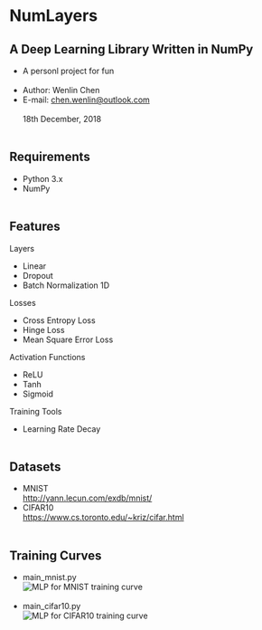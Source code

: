 NumLayers
====

A Deep Learning Library Written in NumPy
----
- A personl project for fun <br><br>
- Author: Wenlin Chen <br>
- E-mail: chen.wenlin@outlook.com <br><br>
18th December, 2018 <br><br>

Requirements
----
- Python 3.x<br>
- NumPy<br><br>

Features
----
Layers<br>
- Linear<br>
- Dropout<br>
- Batch Normalization 1D<br>

Losses<br>
- Cross Entropy Loss<br>
- Hinge Loss<br>
- Mean Square Error Loss<br>

Activation Functions<br> 
- ReLU<br>
- Tanh<br>
- Sigmoid<br>

Training Tools<br>
- Learning Rate Decay<br><br>


Datasets
----
- MNIST<br>
http://yann.lecun.com/exdb/mnist/ <br>
- CIFAR10<br>
https://www.cs.toronto.edu/~kriz/cifar.html <br><br>

Training Curves
----
- main_mnist.py<br>
![MLP for MNIST training curve](https://github.com/Wenlin-Chen/NumLayers/tree/master/logs/fig_mnist.png)<br><br>
- main_cifar10.py<br>
![MLP for CIFAR10 training curve](https://github.com/Wenlin-Chen/NumLayers/tree/master/logs/fig_cifar10.png)
